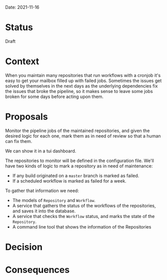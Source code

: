 Date: 2021-11-16

# Status
<!-- What is the status? Draft, Proposed, Accepted, Rejected, Deprecated or Superseded?
-->
Draft

# Context
<!-- What is the issue that we're seeing that is motivating this decision or change? -->
When you maintain many repositories that run workflows with a cronjob it's easy
to get your mailbox filled up with failed jobs. Sometimes the issues get solved
by themselves in the next days as the underlying dependencies fix the issues
that broke the pipeline, so it makes sense to leave some jobs broken for some
days before acting upon them.

# Proposals
<!-- What are the possible solutions to the problem described in the context -->
Monitor the pipeline jobs of the maintained repositories, and given the desired
logic for each one, mark them as in need of review so that a human can fix them.

We can show it in a tui dashboard.

The repositories to monitor will be defined in the configuration file. We'll
have two kinds of logic to mark a repository as in need of maintenance:

* If any build originated on a `master` branch is marked as failed.
* If a scheduled workflow is marked as failed for a week.

To gather that information we need:

* The models of `Repository` and `Workflow`.
* A service that gathers the status of the workflows of the repositories, and
    saves it into the database.
* A service that checks the `Workflow` status, and marks the state of the
    `Repository`.
* A command line tool that shows the information of the Repositories

# Decision
<!-- What is the change that we're proposing and/or doing? -->

# Consequences
<!-- What becomes easier or more difficult to do because of this change? -->
